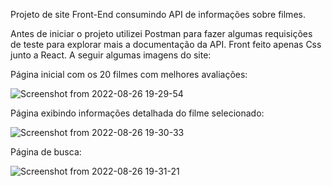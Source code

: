 Projeto de site Front-End consumindo API de informações sobre filmes.

Antes de iniciar o projeto utilizei Postman para fazer algumas requisições de teste para explorar mais a documentação da API.
Front feito apenas Css junto a React.
A seguir algumas imagens do site:

Página inicial com os 20 filmes com melhores avaliações:

![Screenshot from 2022-08-26 19-29-54](https://user-images.githubusercontent.com/97806169/186999519-ecae4704-cca2-4b52-875c-cdef187fe982.png)


Página exibindo informações detalhada do filme selecionado:


![Screenshot from 2022-08-26 19-30-33](https://user-images.githubusercontent.com/97806169/186999659-24313ac2-5a5c-43dd-94b1-61f51a06aff9.png)

Página de busca:

![Screenshot from 2022-08-26 19-31-21](https://user-images.githubusercontent.com/97806169/186999785-2961242d-c6f9-4731-9a05-b916926e854d.png)
